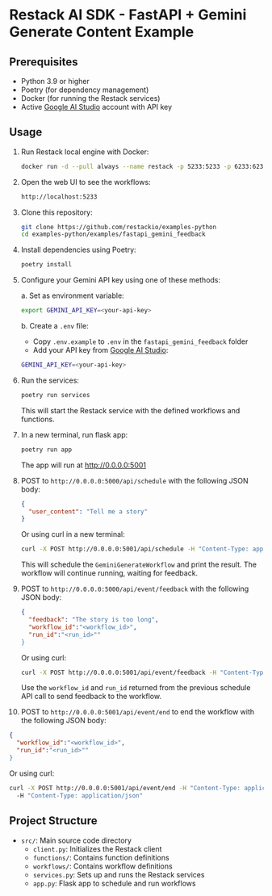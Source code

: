 # Restack AI SDK - FastAPI + Gemini Generate Content Example

## Prerequisites

- Python 3.9 or higher
- Poetry (for dependency management)
- Docker (for running the Restack services)
- Active [Google AI Studio](https://aistudio.google.com) account with API key

## Usage

1. Run Restack local engine with Docker:

   ```bash
   docker run -d --pull always --name restack -p 5233:5233 -p 6233:6233 -p 7233:7233 ghcr.io/restackio/restack:main
   ```

2. Open the web UI to see the workflows:

   ```bash
   http://localhost:5233
   ```

3. Clone this repository:

   ```bash
   git clone https://github.com/restackio/examples-python
   cd examples-python/examples/fastapi_gemini_feedback
   ```

4. Install dependencies using Poetry:

   ```bash
   poetry install
   ```

5. Configure your Gemini API key using one of these methods:

   a. Set as environment variable:
   ```bash
   export GEMINI_API_KEY=<your-api-key>
   ```

   b. Create a `.env` file:
   - Copy `.env.example` to `.env` in the `fastapi_gemini_feedback` folder
   - Add your API key from [Google AI Studio](https://aistudio.google.com):
   ```bash
   GEMINI_API_KEY=<your-api-key>
   ```

6. Run the services:

   ```bash
   poetry run services
   ```

   This will start the Restack service with the defined workflows and functions.

7. In a new terminal, run flask app:

   ```bash
   poetry run app
   ```
   The app will run at http://0.0.0.0:5001

8. POST to `http://0.0.0.0:5000/api/schedule` with the following JSON body:

   ```json
   {
     "user_content": "Tell me a story"
   }
   ```

   Or using curl in a new terminal:
   ```bash
   curl -X POST http://0.0.0.0:5001/api/schedule -H "Content-Type: application/json" -d '{"user_content": "Tell me a story"}'
   ```

   This will schedule the `GeminiGenerateWorkflow` and print the result. The workflow will continue running, waiting for feedback.

9. POST to `http://0.0.0.0:5000/api/event/feedback` with the following JSON body:

   ```json
   {
     "feedback": "The story is too long",
     "workflow_id":"<workflow_id>",
     "run_id":"<run_id>""
   }
   ```

   Or using curl:
   ```bash
   curl -X POST http://0.0.0.0:5001/api/event/feedback -H "Content-Type: application/json" -d '{"feedback": "The story is too long", "workflow_id": "<workflow_id>", "run_id": "<run_id>"}'
   ```
   Use the `workflow_id` and `run_id` returned from the previous schedule API call to send feedback to the workflow.

10. POST to `http://0.0.0.0:5001/api/event/end` to end the workflow with the following JSON body:

   ```json
   {
     "workflow_id":"<workflow_id>",
     "run_id":"<run_id>""
   }
   ```

   Or using curl:
   ```bash
   curl -X POST http://0.0.0.0:5001/api/event/end -H "Content-Type: application/json" -d '{"workflow_id": "<workflow_id>", "run_id": "<run_id>"}'
     -H "Content-Type: application/json"
   ```

## Project Structure

- `src/`: Main source code directory
  - `client.py`: Initializes the Restack client
  - `functions/`: Contains function definitions
  - `workflows/`: Contains workflow definitions
  - `services.py`: Sets up and runs the Restack services
  - `app.py`: Flask app to schedule and run workflows
